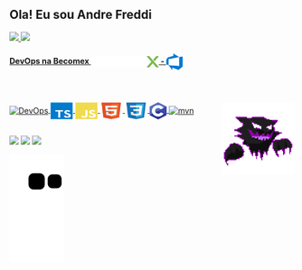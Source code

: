 ## Ola! Eu sou Andre Freddi 
 <div>
  <a href="https://github.com/andrefreddi">
  <img height="180em" src="https://github-readme-stats.vercel.app/api?username=andrefreddi&show_icons=true&theme=dracula&include_all_commits=true&count_private=true"/>
  <img height="180em" src="https://github-readme-stats.vercel.app/api/top-langs/?username=andrefreddi&layout=compact&langs_count=7&theme=dracula"/>
</div>

 <div>
  <h4>DevOps na Becomex  
  <img align="center" alt="azuredevops" height="20" width="120" src="https://github.com/andrefreddi/andrefreddi/blob/main/imagens/bcx-logo-completa.png">
   -
  <img align="center" alt="azuredevops" height="30" width="30" src="https://github.com/andrefreddi/andrefreddi/blob/main/imagens/azureicon.png">
 </div>
  
  #
  
 <div style="display: inline_block"><br>
  <img align="center" alt="DevOps" height="30" width="70" src="https://www.dbacorp.com.br/wp-content/uploads/2021/04/devops.png">
  <img align="center" alt="Ts" height="30" width="40" src="https://raw.githubusercontent.com/devicons/devicon/master/icons/typescript/typescript-plain.svg">
  <img align="center" alt="Js" height="30" width="40" src="https://raw.githubusercontent.com/devicons/devicon/master/icons/javascript/javascript-plain.svg">
  <img align="center" alt="HTML" height="30" width="40" src="https://raw.githubusercontent.com/devicons/devicon/master/icons/html5/html5-original.svg">
  <img align="center" alt="CSS" height="30" width="40" src="https://raw.githubusercontent.com/devicons/devicon/master/icons/css3/css3-original.svg">
  <img align="center" alt="C" height="30" width="30" src="https://github.com/andrefreddi/andrefreddi/blob/main/imagens/c.png">
  <img align="center"  alt="mvn"   height="30" width="30" src="https://cdn.icon-icons.com/icons2/2107/PNG/512/file_type_maven_icon_130397.png">
  <img align="right"  alt="gif"   height="128" width="128" src="https://github.com/andrefreddi/andrefreddi/blob/main/imagens/5.gif">
</div>
 
 ##
 
 <div> 
  <a href="https://www.instagram.com/andrefredd/" target="_blank"><img src="https://img.shields.io/badge/-Instagram-%23E4405F?style=for-the-badge&logo=instagram&logoColor=white" target="_blank"></a> 
  <a href = "mailto:andre.freddi01@gmail.com"><img src="https://img.shields.io/badge/-Gmail-%23333?style=for-the-badge&logo=gmail&logoColor=white" target="_blank"></a>
  <a href="https://www.linkedin.com/in/andré-freddi-b669391b6/" target="_blank"><img src="https://img.shields.io/badge/-LinkedIn-%230077B5?style=for-the-badge&logo=linkedin&logoColor=white" target="_blank"></a> 
 
  ![Snake animation](https://github.com/rafaballerini/rafaballerini/blob/output/github-contribution-grid-snake.svg)
 
</div>
